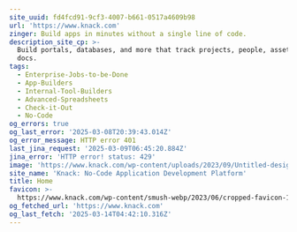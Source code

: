 ```yaml
---
site_uuid: fd4fcd91-9cf3-4007-b661-0517a4609b98
url: 'https://www.knack.com'
zinger: Build apps in minutes without a single line of code.
description_site_cp: >-
  Build portals, databases, and more that track projects, people, assets, and
  docs.
tags:
  - Enterprise-Jobs-to-be-Done
  - App-Builders
  - Internal-Tool-Builders
  - Advanced-Spreadsheets
  - Check-it-Out
  - No-Code
og_errors: true
og_last_error: '2025-03-08T20:39:43.014Z'
og_error_message: HTTP error 401
last_jina_request: '2025-03-09T06:45:20.884Z'
jina_error: 'HTTP error! status: 429'
image: 'https://www.knack.com/wp-content/uploads/2023/09/Untitled-design-87.png'
site_name: 'Knack: No-Code Application Development Platform'
title: Home
favicon: >-
  https://www.knack.com/wp-content/smush-webp/2023/06/cropped-favicon-1-192x192.png.webp
og_fetched_url: 'https://www.knack.com'
og_last_fetch: '2025-03-14T04:42:10.316Z'
---
```


